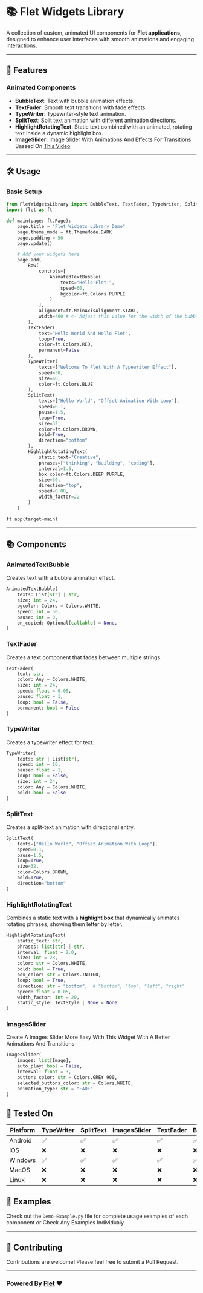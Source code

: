 # 📚 Flet Widgets Library

A collection of custom, animated UI components for **Flet applications**, designed to enhance user interfaces with smooth animations and engaging interactions.

---

## 🚀 Features

### Animated Components

* **BubbleText**: Text with bubble animation effects.
* **TextFader**: Smooth text transitions with fade effects.
* **TypeWriter**: Typewriter-style text animation.
* **SplitText**: Split text animation with different animation directions.
* **HighlightRotatingText**: Static text combined with an animated, rotating text inside a dynamic highlight box.
* **ImageSlider**: Image Slider With Animations And Effects For Transitions Bassed On [This Video](https://www.youtube.com/watch?v=Vbu1UAaoJxw&t=63s)

---

## 🛠️ Usage

### Basic Setup

```python
from FletWidgetsLibrary import BubbleText, TextFader, TypeWriter, SplitText, HighlightRotatingText
import flet as ft

def main(page: ft.Page):
    page.title = "Flet Widgets Library Demo"
    page.theme_mode = ft.ThemeMode.DARK
    page.padding = 50
    page.update()

    # Add your widgets here
    page.add(
        Row(
            controls=[
                AnimatedTextBubble(
                    texts="Hello Flet!", 
                    speed=60, 
                    bgcolor=ft.Colors.PURPLE
                )
            ],
            alignment=ft.MainAxisAlignment.START,
            width=400 # <- Adjust this value for the width of the bubble
        ),
        TextFader(
            text="Hello World And Hello Flet",
            loop=True,
            color=ft.Colors.RED,
            permanent=False
        ),
        TypeWriter(
            texts=["Welcome To Flet With A Typewriter Effect"],
            speed=30,
            size=40,
            color=ft.Colors.BLUE
        ),
        SplitText(
            texts=["Hello World", "Offset Animation With Loop"],
            speed=0.1,
            pause=1.5,
            loop=True,
            size=32,
            color=ft.Colors.BROWN,
            bold=True,
            direction="bottom"
        ),
        HighlightRotatingText(
            static_text="Creative",
            phrases=["thinking", "building", "coding"],
            interval=1.5,
            box_color=ft.Colors.DEEP_PURPLE,
            size=30,
            direction="top",
            speed=0.08,
            width_factor=22
        )
    )

ft.app(target=main)
```

---

## 📚 Components

### AnimatedTextBubble

Creates text with a bubble animation effect.

```python
AnimatedTextBubble(
    texts: List[str] | str,
    size: int = 24,
    bgcolor: Colors = Colors.WHITE,
    speed: int = 50,
    pause: int = 0,
    on_copied: Optional[callable] = None,
)
```

### TextFader

Creates a text component that fades between multiple strings.

```python
TextFader(
    text: str,
    color: Any = Colors.WHITE,
    size: int = 24,
    speed: float = 0.05,
    pause: float = 1,
    loop: bool = False,
    permanent: bool = False
)
```

### TypeWriter

Creates a typewriter effect for text.

```python
TypeWriter(
    texts: str | List[str],
    speed: int = 10,
    pause: float = 1,
    loop: bool = False,
    size: int = 24,
    color: Any = Colors.WHITE,
    bold: bool = False
)
```

### SplitText

Creates a split-text animation with directional entry.

```python
SplitText(
    texts=["Hello World", "Offset Animation With Loop"],
    speed=0.1,
    pause=1.5,
    loop=True,
    size=32,
    color=Colors.BROWN,
    bold=True,
    direction="bottom"
)
```

### HighlightRotatingText

Combines a static text with a **highlight box** that dynamically animates rotating phrases, showing them letter by letter.

```python
HighlightRotatingText(
    static_text: str,
    phrases: list[str] | str,
    interval: float = 2.0,
    size: int = 28,
    color: str = Colors.WHITE,
    bold: bool = True,
    box_color: str = Colors.INDIGO,
    loop: bool = True,
    direction: str = "bottom",  # "bottom", "top", "left", "right"
    speed: float = 0.05,
    width_factor: int = 20,
    static_style: TextStyle | None = None
)
```

### ImagesSlider

Create A Images Slider More Easy With This Widget With A Better Animations And Transitions

```python
ImagesSlider(
    images: list[Image],
    auto_play: bool = False,
    interval: float = 3,
    buttons_color: str = Colors.GREY_900,
    selected_buttons_color: str = Colors.WHITE,
    animation_type: str = "FADE"
)
```

## 🧪 Tested On

| Platform | TypeWriter | SplitText | ImagesSlider | TextFader | BubbleText | RotatingText |
|----------|------------|-----------|--------------|-----------|------------|--------------|
| Android  | ✅          | ✅         | ✅            | ✅         | ✅          | ✅   |
| iOS      | ❌          | ❌         | ❌            | ❌         | ❌          | ❌   |
| Windows  | ✅          | ✅         | ✅            | ✅         | ✅          | ✅   |
| MacOS    | ❌          | ❌         | ❌            | ❌         | ❌          | ❌   |
| Linux    | ❌          | ❌         | ❌            | ❌         | ❌          | ❌   |
## 📝 Examples

Check out the `Demo-Example.py` file for complete usage examples of each component or Check Any Examples Individualy.


---

## 🤝 Contributing

Contributions are welcome! Please feel free to submit a Pull Request.

---

### Powered By [Flet](https://flet.dev/) ❤